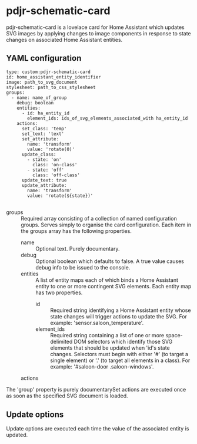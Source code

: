 # pdjr-schematic-card

pdjr-schematic-card is a lovelace card for Home Assistant which updates
SVG images by applying changes to image components in response to state
changes on associated Home Assistant entities.

## YAML configuration
```
type: custom:pdjr-schematic-card
id: home_assistant_entity_identifier
image: path_to_svg_document
stylesheet: path_to_css_stylesheet
groups:
  - name: name_of_group
    debug: boolean
    entities:
      - id: ha_entity_id
        element_ids: ids_of_svg_elements_associated_with ha_entity_id
    actions:
      set_class: 'temp'
      set_text: 'text'
      set_attribute:
        name: 'transform'
        value: 'rotate(0)'
      update_class:
        - state: 'on'
          class: 'on-class'
        - state: 'off'
          class: 'off-class'
      update_text: true
      update_attribute:
        name: 'transform'
        value: 'rotate(${state})'
```
##  
<dl>
  <dt>groups<dt>
  <dd>
  Required array consisting of a collection of named configuration groups.
  Serves simply to organise the card configuration.
  Each item in the groups array has the following properties.
  <dl>
    <dt>name</dt>
    <dd>
    Optional text. Purely documentary.
    </dd>
    <dt>debug</dt>
    <dd>
    Optional boolean which defaults to false.
    A true value causes debug info to be issued to the console.
    </dd>
    <dt>entities</dt>
    <dd>
    A list of entity maps each of which binds a Home Assistant entity
    to one or more contingent SVG elements.
    Each entity map has two properties.
    <dl>
      <dt>id</dt>
      <dd>
      Required string identifying a Home Assistant entity whose state
      changes will trigger actions to update the SVG.
      For example: 'sensor.saloon_temperature'.
      </dd>
      <dt>element_ids</dt>
      <dd>
      Required string containing a list of one or more space-delimited
      DOM selectors which identify those SVG elements that should be
      updated when 'id's state changes.
      Selectors must begin with either '#' (to target a single element)
      or '.' (to target all elements in a class).
      For example: '#saloon-door .saloon-windows'.
      </dd>
    </dl>
    </dd>
    <dt>actions</dt>
    <dd>
    </dd>
  </dl>
  </dd> 
The 'group' property is purely documentarySet actions are executed once as soon as the specified SVG document is
loaded.

## Update options
Update options are executed each time the value of the associated
entity is updated.
